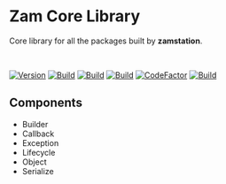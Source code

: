 # Zam Core Library

Core library for all the packages built by **zamstation**.

<br/>

[![Version](https://img.shields.io/pub/v/zam_core?color=%234287f5)](https://pub.dev/packages/zam_core)
[![Build](https://github.com/zamstation/zam_core/actions/workflows/build.yml/badge.svg)](https://github.com/zamstation/zam_core/actions/workflows/build.yml)
[![Build](https://img.shields.io/badge/style-effective__dart-%2300b16a)](https://dart.dev/guides/language/effective-dart/style)
[![Build](https://img.shields.io/github/stars/zamstation/zam_core.svg?style=flat&logo=github&colorB=deeppink&label=stars)](https://github.com/zamstation/zam_core/stargazers)
[![CodeFactor](https://www.codefactor.io/repository/github/zamstation/zam_core/badge)](https://www.codefactor.io/repository/github/zamstation/zam_core)
[![Build](https://img.shields.io/github/license/zamstation/zam_core)](https://github.com/zamstation/zam_core/blob/master/LICENSE)


## Components

  * Builder
  * Callback
  * Exception
  * Lifecycle
  * Object
  * Serialize
